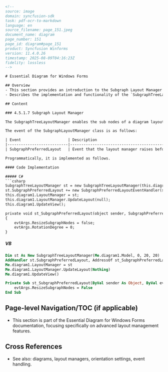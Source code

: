 ```html
<!-- 
source: image
domain: syncfusion-sdk
task: pdf-ocr-to-markdown
language: en
source_filename: page_151.jpeg
document_name: diagram
page_number: 151
page_id: diagram#page_151
product: Syncfusion Winforms
version: 11.4.0.26
timestamp: 2025-08-09T04:16:23Z
fidelity: lossless
-->

# Essential Diagram for Windows Forms

## Overview
- This section provides an introduction to the Subgraph Layout Manager used in Windows Forms, focusing on enabling distinct orientations for subgraph nodes.
- Describes the implementation and functionality of the `SubgraphTreeLayoutManager` to manage layout positioning.

## Content

### 4.5.1.7 Subgraph Layout Manager

The SubgraphTreeLayoutManager enables the sub nodes of a diagram layout tree to have an orientation that is distinct from the parent node. The subgraph orientation is specified using a SubgraphPreferredLayout event that the layout manager raises before positioning each set of sub nodes in the graph.

The event of the SubgraphLayoutManager class is as follows:

| Event                     | Description                                                                 |
|---------------------------|-----------------------------------------------------------------------------|
| SubgraphPreferredLayout   | Event that the layout manager raises before positioning each set of sub nodes in the graph. |

Programmatically, it is implemented as follows.

#### Code Implementation

##### C#
```csharp
SubgraphTreeLayoutManager st = new SubgraphTreeLayoutManager(this.diagram1.Model, 0, 20, 20);
st.SubgraphPreferredLayout += new SubgraphPreferredLayoutEventHandler(st_SubgraphPreferredLayout);
this.diagram1.LayoutManager = st;
this.diagram1.LayoutManager.UpdateLayout(null);
this.diagram1.UpdateView();

private void st_SubgraphPreferredLayout(object sender, SubgraphPreferredLayoutEventArgs evtArgs)
{
    evtArgs.ResizeSubgraphNodes = false;
    evtArgs.RotationDegree = 0;
}
```

##### VB
```vb
Dim st As New SubgraphTreeLayoutManager(Me.diagram1.Model, 0, 20, 20)
AddHandler st.SubgraphPreferredLayout, AddressOf st_SubgraphPreferredLayout
Me.diagram1.LayoutManager = st
Me.diagram1.LayoutManager.UpdateLayout(Nothing)
Me.diagram1.UpdateView()

Private Sub st_SubgraphPreferredLayout(ByVal sender As Object, ByVal evtArgs As SubgraphPreferredLayoutEventArgs)
    evtArgs.ResizeSubgraphNodes = False
End Sub
```

## Page-level Navigation/TOC (if applicable)
- This section is part of the Essential Diagram for Windows Forms documentation, focusing specifically on advanced layout management features.

## Cross References
- See also: diagrams, layout managers, orientation settings, event handling.

<!-- tags: [syncfusion, windows forms, diagram, layout manager, subgraph layout, event handling] keywords: [SubgraphTreeLayoutManager, SubgraphPreferredLayout, orientation, layout positioning, event handler, diagrams, windows forms] -->
```
